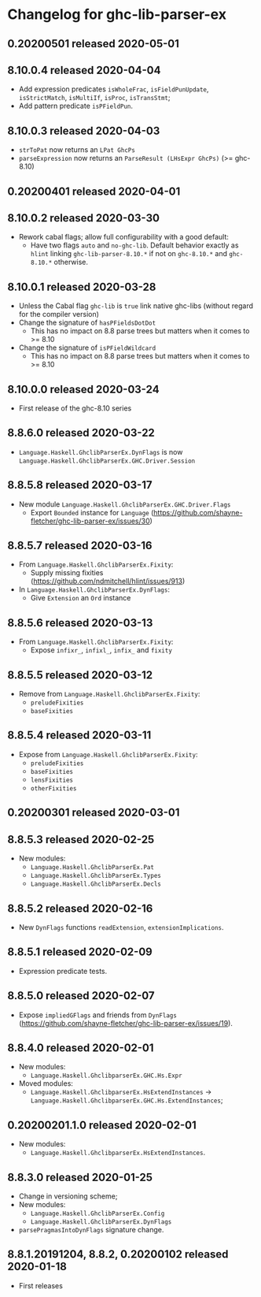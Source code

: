 # Changelog for ghc-lib-parser-ex

## 0.20200501 released 2020-05-01

## 8.10.0.4 released 2020-04-04
- Add expression predicates `isWholeFrac`, `isFieldPunUpdate`, `isStrictMatch`, `isMultiIf`, `isProc`, `isTransStmt`;
- Add pattern predicate `isPFieldPun`.

## 8.10.0.3 released 2020-04-03
- `strToPat` now returns an `LPat GhcPs`
- `parseExpression` now returns an `ParseResult (LHsExpr GhcPs)` (>= ghc-8.10)

## 0.20200401 released 2020-04-01

## 8.10.0.2 released 2020-03-30
- Rework cabal flags; allow full configurability with a good default:
  - Have two flags `auto` and `no-ghc-lib`. Default behavior exactly as `hlint` linking `ghc-lib-parser-8.10.*` if not on `ghc-8.10.*` and `ghc-8.10.*` otherwise.

## 8.10.0.1 released 2020-03-28
- Unless the Cabal flag `ghc-lib` is `true` link native ghc-libs (without regard for the compiler version)
- Change the signature of `hasPFieldsDotDot`
  - This has no impact on 8.8 parse trees but matters when it comes to >= 8.10
- Change the signature of `isPFieldWildcard`
  - This has no impact on 8.8 parse trees but matters when it comes to >= 8.10

## 8.10.0.0 released 2020-03-24
- First release of the ghc-8.10 series

## 8.8.6.0 released 2020-03-22
- `Language.Haskell.GhclibParserEx.DynFlags` is now `Language.Haskell.GhclibParserEx.GHC.Driver.Session`

## 8.8.5.8 released 2020-03-17
- New module `Language.Haskell.GhclibParserEx.GHC.Driver.Flags`
  - Export `Bounded` instance for `Language`
    (https://github.com/shayne-fletcher/ghc-lib-parser-ex/issues/30)

## 8.8.5.7 released 2020-03-16
- From `Language.Haskell.GhclibParserEx.Fixity`:
  - Supply missing fixities (https://github.com/ndmitchell/hlint/issues/913)
- In `Language.Haskell.GhclibParserEx.DynFlags`:
  - Give `Extension` an `Ord` instance

## 8.8.5.6 released 2020-03-13
- From `Language.Haskell.GhclibParserEx.Fixity`:
  - Expose `infixr_`, `infixl_`, `infix_` and `fixity`

## 8.8.5.5 released 2020-03-12
- Remove from `Language.Haskell.GhclibParserEx.Fixity`:
   - `preludeFixities`
   - `baseFixities`

## 8.8.5.4 released 2020-03-11
- Expose from `Language.Haskell.GhclibParserEx.Fixity`:
   - `preludeFixities`
   - `baseFixities`
   - `lensFixities`
   - `otherFixities`

## 0.20200301 released 2020-03-01

## 8.8.5.3 released 2020-02-25
- New modules:
  - `Language.Haskell.GhclibParserEx.Pat`
  - `Language.Haskell.GhclibParserEx.Types`
  - `Language.Haskell.GhclibParserEx.Decls`

## 8.8.5.2 released 2020-02-16
- New `DynFlags` functions `readExtension`, `extensionImplications`.

## 8.8.5.1 released 2020-02-09
- Expression predicate tests.

## 8.8.5.0 released 2020-02-07
- Expose `impliedGFlags` and friends from `DynFlags` (https://github.com/shayne-fletcher/ghc-lib-parser-ex/issues/19).

## 8.8.4.0 released 2020-02-01
- New modules:
  - `Language.Haskell.GhclibparserEx.GHC.Hs.Expr`
- Moved modules:
  - `Language.Haskell.GhclibparserEx.HsExtendInstances` ->
    `Language.Haskell.GhclibparserEx.GHC.Hs.ExtendInstances`;

## 0.20200201.1.0 released 2020-02-01
- New modules:
  - `Language.Haskell.GhclibparserEx.HsExtendInstances`.

## 8.8.3.0 released 2020-01-25
- Change in versioning scheme;
- New modules:
  - `Language.Haskell.GhclibParserEx.Config`
  - `Language.Haskell.GhclibParserEx.DynFlags`
- `parsePragmasIntoDynFlags` signature change.

## 8.8.1.20191204, 8.8.2, 0.20200102 released 2020-01-18
- First releases
